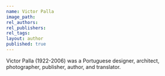 ```yaml
---
name: Victor Palla
image_path:
rel_authors:
rel_publishers:
rel_tags:
layout: author
published: true
---
```


Victor Palla (1922-2006) was a Portuguese designer, architect, photographer, publisher, author, and translator.
